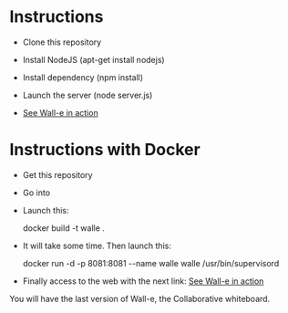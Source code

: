 # Instructions

  * Clone this repository
  
  * Install NodeJS (apt-get install nodejs)
  
  * Install dependency (npm install)
  
  * Launch the server (node server.js)
  
  * [See Wall-e in action](http://localhost:8081 "Test Wall-e")

# Instructions with Docker

  * Get this repository
  * Go into
  * Launch this:

    docker build -t walle .

  * It will take some time. Then launch this:

    docker run -d -p 8081:8081 --name walle walle /usr/bin/supervisord

  * Finally access to the web with the next link: [See Wall-e in action](http://localhost:8081 "Test Wall-e")

You will have the last version of Wall-e, the Collaborative whiteboard.


